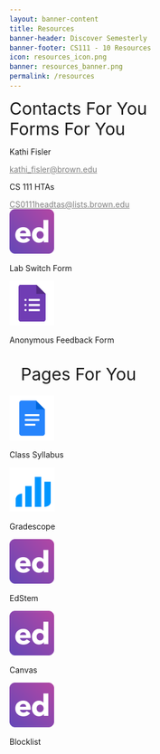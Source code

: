 ```yaml
---
layout: banner-content
title: Resources
banner-header: Discover Semesterly
banner-footer: CS111 - 10 Resources
icon: resources_icon.png
banner: resources_banner.png
permalink: /resources
---
```


<div class="resource-container">
  <div id="contactsRes" style = "font-size: 30px;">
    Contacts For You
  </div>
  <div id="spacerRes">
  </div>
  <div id="pagesRes" style = "font-size: 30px;">
    Forms For You
  </div>
</div>

<div class = "boxtainer">
  <div class = "backbox" style = "height: 60%;">
    <p>Kathi Fisler</p>
    <a href="mailto:kathi_fisler@brown.edu" style = "color: gray;"><u>kathi_fisler@brown.edu</u></a>
  </div>
  <div class = "separator"></div>
  <div class = "backbox" style = "height: 60%;">
    <p>CS 111 HTAs</p>
    <a href="mailto:CS0111headtas@lists.brown.edu" style = "color: gray;"><u>CS0111headtas@lists.brown.edu</u></a>
  </div>
  <div class = "double-separator"></div>
  <div class = "backbox">
    <img src = "../assets/images/icons/edstem_icon.png">
    <p>Lab Switch Form</p>
  </div>
  <div class = "separator"></div>
  <div class = "backbox">
    <img src = "../assets/images/icons/google_form_icon.png" style = "margin: auto;">
    <br>
    <p>Anonymous Feedback Form</p>
  </div>
</div>
<div style = "font-size: 30px; padding: 20px;">Pages For You</div>
<div class = "boxtainer">
  <div class = "backbox">
    <img src = "../assets/images/icons/google_doc_icon.png">
    <p>Class Syllabus</p>
  </div>
  <div class = "separator"></div>
  <div class = "backbox">
    <img src = "../assets/images/icons/gradescope_icon.png">
    <p>Gradescope</p>
  </div>
  <div class = "separator"></div>
  <div class = "backbox">
    <img src = "../assets/images/icons/edstem_icon.png">
    <p>EdStem</p>
  </div>
  <div class = "separator"></div>
  <div class = "backbox">
    <img src = "../assets/images/icons/edstem_icon.png">
    <p>Canvas</p>
  </div>
  <div class = "separator"></div>
  <div class = "backbox">
    <img src = "../assets/images/icons/edstem_icon.png">
    <p>Blocklist</p>
  </div>
</div>
